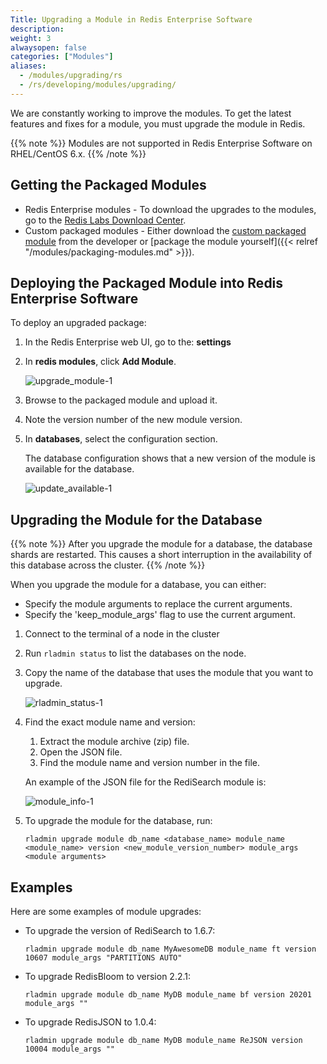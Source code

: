 ```yaml
---
Title: Upgrading a Module in Redis Enterprise Software
description:
weight: 3
alwaysopen: false
categories: ["Modules"]
aliases:
  - /modules/upgrading/rs
  - /rs/developing/modules/upgrading/
---
```

We are constantly working to improve the modules.
To get the latest features and fixes for a module, you must upgrade the module in Redis.

{{% note %}}
Modules are not supported in Redis Enterprise Software on RHEL/CentOS 6.x.
{{% /note %}}

## Getting the Packaged Modules

- Redis Enterprise modules - To download the upgrades to the modules,
    go to the [Redis Labs Download Center](https://redislabs.com/download-center/modules/).
- Custom packaged modules - Either download the [custom packaged module](https://redislabs.com/community/redis-modules-hub/) from the developer or [package the module yourself]({{< relref "/modules/packaging-modules.md" >}}).

## Deploying the Packaged Module into Redis Enterprise Software

To deploy an upgraded package:

1. In the Redis Enterprise web UI, go to the: **settings**
1. In **redis modules**, click **Add Module**.

    ![upgrade_module-1](/images/rs/upgrade_module-1.png?width=1600&height=956)

1. Browse to the packaged module and upload
    it.
1. Note the version number of the new module version.
1. In **databases**, select the configuration section.

    The database configuration shows that a new version of the module is available for the database.

    ![update_available-1](/images/rs/update_available-1.png?width=1346&height=1600)

## Upgrading the Module for the Database

{{% note %}}
After you upgrade the module for a database, the database shards are restarted.
This causes a short interruption in the availability of this database across the cluster.
{{% /note %}}

When you upgrade the module for a database, you can either:

- Specify the module arguments to replace the current arguments.
- Specify the 'keep_module_args' flag to use the current argument.

1. Connect to the terminal of a node in the cluster
1. Run `rladmin status` to list the databases on the node.
1. Copy the name of the database that uses the module that you want to upgrade.

    ![rladmin_status-1](/images/rs/rladmin_status-1.png?width=1000&height=214)

1. Find the exact module name and version:

    1. Extract the module archive (zip) file.
    1. Open the JSON file.
    1. Find the module name and version number in the file.

    An example of the JSON file for the RediSearch module is:

    ![module_info-1](/images/rs/module_info-1.png?width=1000&height=382)

1. To upgrade the module for the database, run:

    ```src
    rladmin upgrade module db_name <database_name> module_name <module_name> version <new_module_version_number> module_args <module arguments>
    ```

## Examples

Here are some examples of module upgrades:

- To upgrade the version of RediSearch to 1.6.7:

    ```src
    rladmin upgrade module db_name MyAwesomeDB module_name ft version 10607 module_args "PARTITIONS AUTO"
    ```

- To upgrade RedisBloom to version 2.2.1:

    ```src
    rladmin upgrade module db_name MyDB module_name bf version 20201 module_args ""
    ```

- To upgrade RedisJSON to 1.0.4:

    ```src
    rladmin upgrade module db_name MyDB module_name ReJSON version 10004 module_args ""
    ```
